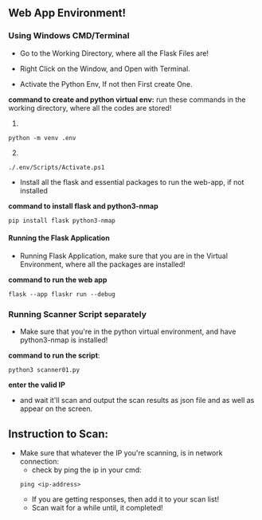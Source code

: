 ## Web App Environment!

### Using Windows CMD/Terminal


- Go to the Working Directory, where all the Flask Files are!

- Right Click on the Window, and Open with Terminal.

- Activate the Python Env, If not then First create One.

**command to create and python virtual env:**
run these commands in the working directory, where all the codes are stored!

1.
```
python -m venv .env
```

2.
```
./.env/Scripts/Activate.ps1
```

- Install all the flask and essential packages to run the web-app, if not installed

**command to install flask and python3-nmap**

```
pip install flask python3-nmap
```

#### Running the Flask Application

- Running Flask Application, make sure that you are in the Virtual Environment, where all the packages are installed!

**command to run the web app**
```
flask --app flaskr run --debug
```

### Running Scanner Script separately

- Make sure that you're in the python virtual environment, and have python3-nmap is installed!

**command to run the script**:


```
python3 scanner01.py
```

**enter the valid IP**

- and wait it'll scan and output the scan results as json file and as well as appear on the screen.


## Instruction to Scan:

- Make sure that whatever the IP you're scanning, is in network connection:
    - check by ping the ip in your cmd:
    ```
    ping <ip-address>
    ```
    - If you are getting responses, then add it to your scan list!
    - Scan wait for a while until, it completed!
